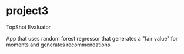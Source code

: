 # project3

TopShot Evaluator

App that uses random forest regressor that generates a "fair value" for moments and generates recommendations.

